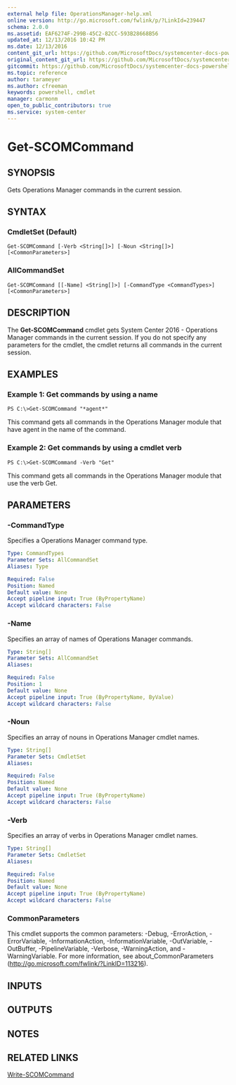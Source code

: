 ```yaml
---
external help file: OperationsManager-help.xml
online version: http://go.microsoft.com/fwlink/p/?LinkId=239447
schema: 2.0.0
ms.assetid: EAF6274F-299B-45C2-82CC-593B28668B56
updated_at: 12/13/2016 10:42 PM
ms.date: 12/13/2016
content_git_url: https://github.com/MicrosoftDocs/systemcenter-docs-powershell/blob/master/systemcenter-cmdlets/OperationsManager/v1/Get-SCOMCommand.md
original_content_git_url: https://github.com/MicrosoftDocs/systemcenter-docs-powershell/blob/master/systemcenter-cmdlets/OperationsManager/v1/Get-SCOMCommand.md
gitcommit: https://github.com/MicrosoftDocs/systemcenter-docs-powershell/blob/ea9507ac2178040476af5407227db8cb97701ea9/systemcenter-cmdlets/OperationsManager/v1/Get-SCOMCommand.md
ms.topic: reference
author: tarameyer
ms.author: cfreeman
keywords: powershell, cmdlet
manager: carmonm
open_to_public_contributors: true
ms.service: system-center
---
```


# Get-SCOMCommand

## SYNOPSIS
Gets Operations Manager commands in the current session.

## SYNTAX

### CmdletSet (Default)
```
Get-SCOMCommand [-Verb <String[]>] [-Noun <String[]>] [<CommonParameters>]
```

### AllCommandSet
```
Get-SCOMCommand [[-Name] <String[]>] [-CommandType <CommandTypes>] [<CommonParameters>]
```

## DESCRIPTION
The **Get-SCOMCommand** cmdlet gets System Center 2016 - Operations Manager commands in the current session.
If you do not specify any parameters for the cmdlet, the cmdlet returns all commands in the current session.

## EXAMPLES

### Example 1: Get commands by using a name
```
PS C:\>Get-SCOMCommand "*agent*"
```

This command gets all commands in the Operations Manager module that have agent in the name of the command.

### Example 2: Get commands by using a cmdlet verb
```
PS C:\>Get-SCOMCommand -Verb "Get"
```

This command gets all commands in the Operations Manager module that use the verb Get.

## PARAMETERS

### -CommandType
Specifies a Operations Manager command type.

```yaml
Type: CommandTypes
Parameter Sets: AllCommandSet
Aliases: Type

Required: False
Position: Named
Default value: None
Accept pipeline input: True (ByPropertyName)
Accept wildcard characters: False
```

### -Name
Specifies an array of names of Operations Manager commands.

```yaml
Type: String[]
Parameter Sets: AllCommandSet
Aliases: 

Required: False
Position: 1
Default value: None
Accept pipeline input: True (ByPropertyName, ByValue)
Accept wildcard characters: False
```

### -Noun
Specifies an array of nouns in Operations Manager cmdlet names.

```yaml
Type: String[]
Parameter Sets: CmdletSet
Aliases: 

Required: False
Position: Named
Default value: None
Accept pipeline input: True (ByPropertyName)
Accept wildcard characters: False
```

### -Verb
Specifies an array of verbs in Operations Manager cmdlet names.

```yaml
Type: String[]
Parameter Sets: CmdletSet
Aliases: 

Required: False
Position: Named
Default value: None
Accept pipeline input: True (ByPropertyName)
Accept wildcard characters: False
```

### CommonParameters
This cmdlet supports the common parameters: -Debug, -ErrorAction, -ErrorVariable, -InformationAction, -InformationVariable, -OutVariable, -OutBuffer, -PipelineVariable, -Verbose, -WarningAction, and -WarningVariable. For more information, see about_CommonParameters (http://go.microsoft.com/fwlink/?LinkID=113216).

## INPUTS

## OUTPUTS

## NOTES

## RELATED LINKS

[Write-SCOMCommand](xref:OperationsManager/v1/Write-SCOMCommand.md)

